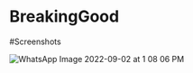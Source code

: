 ﻿# BreakingGood
 
 #Screenshots
 
![WhatsApp Image 2022-09-02 at 1 08 06 PM](https://user-images.githubusercontent.com/51821812/189479691-d32088d2-7eb2-4c83-9c58-064b009d5007.jpeg)

